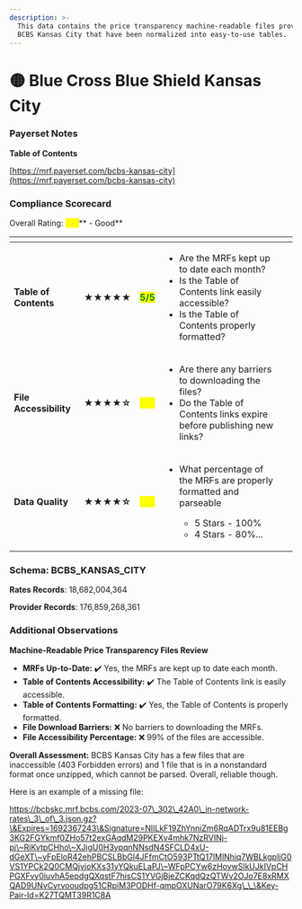 ```yaml
---
description: >-
  This data contains the price transparency machine-readable files provided by
  BCBS Kansas City that have been normalized into easy-to-use tables.
---
```


# 🟡 Blue Cross Blue Shield Kansas City

### Payerset Notes

**Table of Contents**

[https://mrf.payerset.com/bcbs-kansas-city](https://mrf.payerset.com/bcbs-kansas-city)

### Compliance Scorecard

Overall Rating: <mark style="color:yellow;">**4/5**</mark>** - Good**

<table data-view="cards"><thead><tr><th></th><th></th><th></th><th></th><th data-hidden data-card-cover data-type="files"></th></tr></thead><tbody><tr><td><strong>Table of Contents</strong></td><td><strong>★★★★★</strong></td><td><mark style="color:green;"><strong>5/5</strong></mark></td><td><ul><li>Are the MRFs kept up to date each month? </li><li>Is the Table of Contents link easily accessible?</li><li>Is the Table of Contents properly formatted?</li></ul></td><td></td></tr><tr><td><strong>File Accessibility</strong></td><td><strong>★★★★☆</strong></td><td><mark style="color:yellow;"><strong>4/5</strong></mark></td><td><ul><li>Are there any barriers to downloading the files?</li><li>Do the Table of Contents links expire before publishing new links?</li></ul></td><td></td></tr><tr><td><strong>Data Quality</strong></td><td><strong>★★★★☆</strong></td><td><mark style="color:yellow;"><strong>4/5</strong></mark></td><td><ul><li><p>What percentage of the MRFs are properly formatted and parseable</p><ul><li>5 Stars - 100%</li><li>4 Stars - 80%...</li></ul></li></ul></td><td></td></tr></tbody></table>

### Schema: BCBS\_KANSAS\_CITY

**Rates Records**: 18,682,004,364

**Provider Records**: 176,859,268,361

### Additional Observations

**Machine-Readable Price Transparency Files Review**

* **MRFs Up-to-Date:** ✔️ Yes, the MRFs are kept up to date each month.
* **Table of Contents Accessibility:** ✔️ The Table of Contents link is easily accessible.
* **Table of Contents Formatting:** ✔️ Yes, the Table of Contents is properly formatted.
* **File Download Barriers:** ❌ No barriers to downloading the MRFs.
* **File Accessibility Percentage:** ❌ 99% of the files are accessible.

**Overall Assessment:** BCBS Kansas City has a few files that are inaccessible (403 Forbidden errors) and 1 file that is in a nonstandard format once unzipped, which cannot be parsed. Overall, reliable though.

Here is an example of a missing file:

https://bcbskc.mrf.bcbs.com/2023-07\_302\_42A0\_in-network-rates\_3\_of\_3.json.gz?\&Expires=1692367243\&Signature=NlILkF19ZhYnniZm6RqADTrx9u81EEBg3KG2FGYkmf0ZHo57t2exGAqdM29PKEXv4mhk7NzRVINj-pj\~RiKvtpCHho\~XJigU0H3ypqnNNsdN4SFCLD4xU-dGeXT\~yFpEloR42ehPBCSLBbGl4JFfmCtO593PTtQ17lMlNhiq7WBLkgpIjG0VS1YPCk2Q0CMQjvjoKXs31yYQkuELaPJ\~WFpPCYw6zHovwSlkUJkIVpCHPGXFvy0iuvhA5epdgQXqstF7hisCS1YVGjBjeZCKqdQzQTWv2OJo7E8xRMXQAD9UNvCyrvooudpg51CRpiM3PODHf-qmpOXUNarO79K6Xg\_\_\&Key-Pair-Id=K27TQMT39R1C8A
